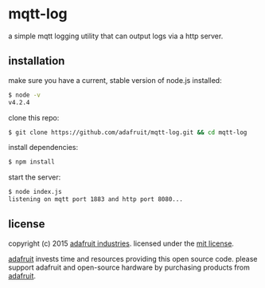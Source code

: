 # mqtt-log

a simple mqtt logging utility that can output logs via a http server.

## installation

make sure you have a current, stable version of node.js installed:
```sh
$ node -v
v4.2.4
```

clone this repo:
```sh
$ git clone https://github.com/adafruit/mqtt-log.git && cd mqtt-log
```

install dependencies:
```sh
$ npm install
```

start the server:
```sh
$ node index.js
listening on mqtt port 1883 and http port 8080...
```

## license

copyright (c) 2015 [adafruit industries](https://adafruit.com). licensed under the [mit license](/LICENSE?raw=true).

[adafruit](https://adafruit.com) invests time and resources providing this open source code. please support adafruit and open-source hardware by purchasing products from [adafruit](https://adafruit.com).
